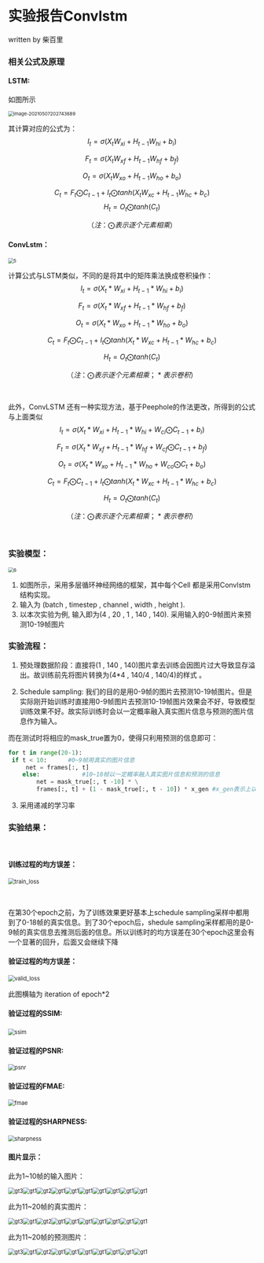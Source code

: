 # 实验报告Convlstm

written by 柴百里



### 相关公式及原理



#### LSTM:



如图所示

<img src="https://github.com/Monaco12138/my_convlstm/blob/master/photo/image-20210507202743689.png" alt="image-20210507202743689" style="zoom: 67%;" />



其计算对应的公式为：
$$
I_t = \sigma( X_t W_{xi} + H_{t-1}W_{hi} + b_i  )
$$

$$
F_t = \sigma( X_t W_{xf} + H_{t-1}W_{hf} + b_f  )
$$

$$
O_t = \sigma( X_t W_{xo} + H_{t-1}W_{ho} + b_o  )
$$

$$
C_t = F_t\bigodot C_{t-1} + I_t \bigodot tanh( X_t W_{xc} + H_{t-1}W_{hc} + b_c  )
$$
$$
H_t = O_t\bigodot tanh(C_t)
$$


$$
（注：\bigodot 表示逐个元素相乘）
$$


#### ConvLstm：



<img src="https://github.com/Monaco12138/my_convlstm/blob/master/photo/5.png" alt="5" style="zoom:67%;" />



计算公式与LSTM类似，不同的是将其中的矩阵乘法换成卷积操作：
$$
I_t = \sigma( X_t* W_{xi} + H_{t-1}*W_{hi} + b_i  )
$$

$$
F_t = \sigma( X_t *W_{xf} + H_{t-1}*W_{hf} + b_f  )
$$

$$
O_t = \sigma( X_t* W_{xo} + H_{t-1}*W_{ho} + b_o  )
$$

$$
C_t = F_t\bigodot C_{t-1} + I_t \bigodot tanh( X_t *W_{xc} + H_{t-1}*W_{hc} + b_c  )
$$

$$
H_t = O_t\bigodot tanh(C_t)
$$

$$
（注：\bigodot 表示逐个元素相乘 ；*表示卷积）
$$

​				



此外，ConvLSTM 还有一种实现方法，基于Peephole的作法更改，所得到的公式与上面类似
$$
I_t = \sigma( X_t* W_{xi} + H_{t-1}*W_{hi} + W_{ci}\bigodot C_{t-1}+ b_i  )
$$

$$
F_t = \sigma( X_t *W_{xf} + H_{t-1}*W_{hf} + W_{cf}\bigodot C_{t-1} + b_f  )
$$

$$
O_t = \sigma( X_t* W_{xo} + H_{t-1}*W_{ho} + W_{co}\bigodot C_{t}+ b_o  )
$$

$$
C_t = F_t\bigodot C_{t-1} + I_t \bigodot tanh( X_t *W_{xc} + H_{t-1}*W_{hc} + b_c  )
$$

$$
H_t = O_t\bigodot tanh(C_t)
$$

$$
（注：\bigodot 表示逐个元素相乘 ；*表示卷积）
$$

​		

### 实验模型：



<img src="https://github.com/Monaco12138/my_convlstm/blob/master/photo/6.png" alt="6" style="zoom:67%;" />



1. 如图所示，采用多层循环神经网络的框架，其中每个Cell 都是采用Convlstm结构实现。
2. 输入为 (batch , timestep , channel , width , height ).
3. 以本次实验为例, 输入即为(4 , 20 , 1 , 140 , 140). 采用输入的0-9帧图片来预测10-19帧图片



### 实验流程：

1.  预处理数据阶段：直接将(1 , 140 , 140)图片拿去训练会因图片过大导致显存溢出。故训练前先将图片转换为(4*4 , 140/4 , 140/4)的样式 。

   

2.  Schedule sampling:  我们的目的是用0-9帧的图片去预测10-19帧图片。但是实际刚开始训练时直接用0-9帧图片去预测10-19帧图片效果会不好，导致模型训练效果不好。故实际训练时会以一定概率融入真实图片信息与预测的图片信息作为输入。

   而在测试时将相应的mask_true置为0，使得只利用预测的信息即可：
   
   ```python
   for t in range(20-1):
   	if t < 10:		#0~9帧用真实的图片信息
       	net = frames[:, t] 
       else:			#10~18帧以一定概率融入真实图片信息和预测的信息
           net = mask_true[:, t -10] * \
           frames[:, t] + (1 - mask_true[:, t - 10]) * x_gen #x_gen表示上以帧预测的图片
   ```



3. 采用递减的学习率







### 实验结果：

​	

#### 训练过程的均方误差：

<img src="https://github.com/Monaco12138/my_convlstm/blob/master/photo/loss.png" alt="train_loss" style="zoom: 80%;" />

​	

在第30个epoch之前，为了训练效果更好基本上schedule sampling采样中都用到了0-18帧的真实信息。到了30个epoch后，shedule sampling采样都用的是0-9帧的真实信息去推测后面的信息。所以训练时的均方误差在30个epoch这里会有一个显著的回升，后面又会继续下降



#### 验证过程的均方误差：

<img src="https://github.com/Monaco12138/my_convlstm/blob/master/photo/valid_loss.png" alt="valid_loss" style="zoom:80%;" />

此图横轴为 iteration of epoch*2



#### 验证过程的SSIM:

​	<img src="https://github.com/Monaco12138/my_convlstm/blob/master/photo/ssim.png" alt="ssim" style="zoom:80%;" />



#### 验证过程的PSNR:

<img src="https://github.com/Monaco12138/my_convlstm/blob/master/photo/psnr.png" alt="psnr" style="zoom:80%;" />



#### 验证过程的FMAE:

<img src="https://github.com/Monaco12138/my_convlstm/blob/master/photo/fmae.png" alt="fmae" style="zoom:80%;" />



#### 验证过程的SHARPNESS:

<img src="https://github.com/Monaco12138/my_convlstm/blob/master/photo/sharpness.png" alt="sharpness" style="zoom:80%;" />



#### 图片显示： 



此为1~10帧的输入图片：

<img src="https://github.com/Monaco12138/my_convlstm/blob/master/photo/gt1.png" alt="gt3" style="zoom:80%;" /><img src="https://github.com/Monaco12138/my_convlstm/blob/master/photo/gt2.png" alt="gt1" style="zoom: 80%;" /><img src="https://github.com/Monaco12138/my_convlstm/blob/master/photo/gt3.png" alt="gt2" style="zoom:80%;" /><img src="https://github.com/Monaco12138/my_convlstm/blob/master/photo/gt4.png" alt="gt1" style="zoom: 80%;" /><img src="https://github.com/Monaco12138/my_convlstm/blob/master/photo/gt5.png" alt="gt1" style="zoom: 80%;" /><img src="https://github.com/Monaco12138/my_convlstm/blob/master/photo/gt6.png" alt="gt1" style="zoom: 80%;" /><img src="https://github.com/Monaco12138/my_convlstm/blob/master/photo/gt7.png" alt="gt1" style="zoom: 80%;" /><img src="https://github.com/Monaco12138/my_convlstm/blob/master/photo/gt8.png" alt="gt1" style="zoom: 80%;" /><img src="https://github.com/Monaco12138/my_convlstm/blob/master/photo/gt9.png" alt="gt1" style="zoom: 80%;" /><img src="https://github.com/Monaco12138/my_convlstm/blob/master/photo/gt10.png" alt="gt1" style="zoom: 80%;" />





此为11~20帧的真实图片：

<img src="https://github.com/Monaco12138/my_convlstm/blob/master/photo/gt11.png" alt="gt3" style="zoom:80%;" /><img src="https://github.com/Monaco12138/my_convlstm/blob/master/photo/gt12.png" alt="gt1" style="zoom: 80%;" /><img src="https://github.com/Monaco12138/my_convlstm/blob/master/photo/gt13.png" alt="gt2" style="zoom:80%;" /><img src="https://github.com/Monaco12138/my_convlstm/blob/master/photo/gt14.png" alt="gt1" style="zoom: 80%;" /><img src="https://github.com/Monaco12138/my_convlstm/blob/master/photo/gt15.png" alt="gt1" style="zoom: 80%;" /><img src="https://github.com/Monaco12138/my_convlstm/blob/master/photo/gt16.png" alt="gt1" style="zoom: 80%;" /><img src="https://github.com/Monaco12138/my_convlstm/blob/master/photo/gt17.png" alt="gt1" style="zoom: 80%;" /><img src="https://github.com/Monaco12138/my_convlstm/blob/master/photo/gt18.png" alt="gt1" style="zoom: 80%;" /><img src="https://github.com/Monaco12138/my_convlstm/blob/master/photo/gt19.png" alt="gt1" style="zoom: 80%;" /><img src="https://github.com/Monaco12138/my_convlstm/blob/master/photo/gt20.png" alt="gt1" style="zoom: 80%;" />





此为11~20帧的预测图片：

<img src="https://github.com/Monaco12138/my_convlstm/blob/master/photo/pd11.png" alt="gt3" style="zoom:80%;" /><img src="https://github.com/Monaco12138/my_convlstm/blob/master/photo/pd12.png" alt="gt1" style="zoom: 80%;" /><img src="https://github.com/Monaco12138/my_convlstm/blob/master/photo/pd13.png" alt="gt2" style="zoom:80%;" /><img src="https://github.com/Monaco12138/my_convlstm/blob/master/photo/pd14.png" alt="gt1" style="zoom: 80%;" /><img src="https://github.com/Monaco12138/my_convlstm/blob/master/photo/pd15.png" alt="gt1" style="zoom: 80%;" /><img src="https://github.com/Monaco12138/my_convlstm/blob/master/photo/pd16.png" alt="gt1" style="zoom: 80%;" /><img src="https://github.com/Monaco12138/my_convlstm/blob/master/photo/pd17.png" alt="gt1" style="zoom: 80%;" /><img src="https://github.com/Monaco12138/my_convlstm/blob/master/photo/pd18.png" alt="gt1" style="zoom: 80%;" /><img src="https://github.com/Monaco12138/my_convlstm/blob/master/photo/pd19.png" alt="gt1" style="zoom: 80%;" /><img src="https://github.com/Monaco12138/my_convlstm/blob/master/photo/pd20.png" alt="gt1" style="zoom: 80%;" />



